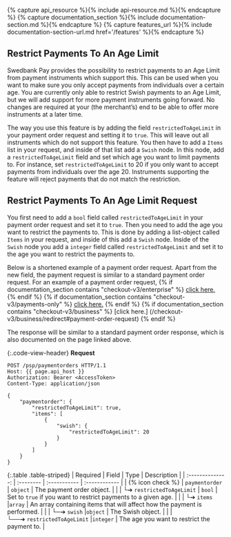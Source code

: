 {% capture api_resource %}{% include api-resource.md %}{% endcapture %}
{% capture documentation_section %}{% include documentation-section.md %}{%
endcapture %}
{% capture features_url %}{% include documentation-section-url.md href='/features' %}{% endcapture %}

## Restrict Payments To An Age Limit

Swedbank Pay provides the possibility to restrict payments to an Age Limit from
payment instruments which support this. This can be used when you want to make
sure you only accept payments from individuals over a certain age. You are
currently only able to restrict Swish payments to an Age Limit, but we will add
support for more payment instruments going forward. No changes are required at
your (the merchant’s) end to be able to offer more instruments at a later time.

The way you use this feature is by adding the field `restrictedToAgeLimit` in
your payment order request and setting it to `true`. This will leave out all
instruments which do not support this feature. You then have to add a `Items`
list in your request, and inside of that list add a `Swish` node. In this node,
add a `restrictedToAgeLimit` field and set which age you want to limit payments
to. For instance, set `restrictedToAgeLimit` to 20 if you only want to accept
payments from individuals over the age 20. Instruments supporting the feature
will reject payments that do not match the restriction.

## Restrict Payments To An Age Limit Request

You first need to add a `bool` field called `restrictedToAgeLimit` in your
payment order request and set it to `true`. Then you need to add the age you
want to restrict the payments to. This is done by adding a list-object called
`Items` in your request, and inside of this add a `Swish` node. Inside of the
`Swish` node you add a `integer` field called `restrictedToAgeLimit` and set it
to the age you want to restrict the payments to.

Below is a shortened example of a payment order request. Apart from the
new field, the payment request is similar to a standard payment order request.
For an example of a payment order request, {% if documentation_section contains
"checkout-v3/enterprise" %} [click
here.](/checkout-v3/enterprise/redirect#payment-order-request) {% endif %} {% if
documentation_section contains "checkout-v3/payments-only" %} [click
here.](/checkout-v3/payments-only/redirect#payment-order-request) {% endif %} {%
if documentation_section contains "checkout-v3/business" %} [click here.]
(/checkout-v3/business/redirect#payment-order-request) {% endif %}

The response will be similar to a standard payment order response, which is also
documented on the page linked above.

{:.code-view-header}
**Request**

```http
POST /psp/paymentorders HTTP/1.1
Host: {{ page.api_host }}
Authorization: Bearer <AccessToken>
Content-Type: application/json

{
    "paymentorder": {
        "restrictedToAgeLimit": true,
        "items": [
            {
                "swish": {
                    "restrictedToAgeLimit": 20
                }
            }
        ]
    }
}
```

{:.table .table-striped}
| Required         | Field     | Type         | Description   |
| :--------------: | :-------- | :----------- | :------------ |
| {% icon check %} | `paymentorder`                         | `object`  | The payment order object.                                                 |
|                  | └➔&nbsp;`restrictedToAgeLimit`        | `bool`    | Set to `true` if you want to restrict payments to a given age.             |
|                  | └➔&nbsp;`items`                       |`array`    | An array containing items that will affect how the payment is performed.   |
|                  | └─➔&nbsp;`swish`                      |`object`   | The Swish object.                                                          |
|                  | └──➔&nbsp;`restrictedToAgeLimit`      |`integer`  | The age you want to restrict the payment to.                               |
